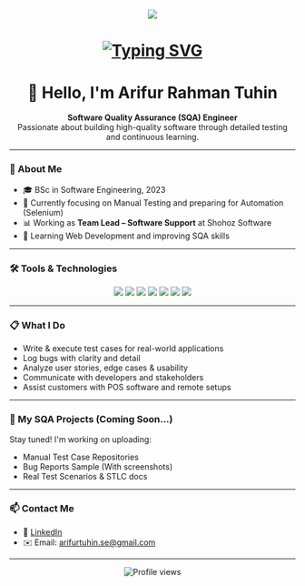 <h1 align="center">
  <img src="https://readme-typing-svg.herokuapp.com?color=%2D7A210&size=25&center=true&vCenter=true&width=600&height=50&lines=Hello+👋,+I'm+Arifur+Rahman+Tuhin" />
</h1>


<h1 align="center">
  <a href="https://git.io/typing-svg">
    <img src="https://readme-typing-svg.demolab.com?font=Fira+Code&weight=500&size=26&pause=1000&color=0AFFEF&center=true&vCenter=true&width=1000&lines=%2C+A+Passionate+SQA+Engineer.;Manual+%7C+Automation+(Learning)+%7C+Bug+Hunter.;Always+Testing+for+Better+Quality." alt="Typing SVG" />
  </a>
</h1>

<h1 align="center">👋 Hello, I'm Arifur Rahman Tuhin</h1>

<p align="center">
  <strong>Software Quality Assurance (SQA) Engineer</strong><br>
  Passionate about building high-quality software through detailed testing and continuous learning.
</p>

---

### 🧪 About Me

- 🎓 BSc in Software Engineering, 2023
- 🧠 Currently focusing on Manual Testing and preparing for Automation (Selenium)
- 📊 Working as **Team Lead – Software Support** at Shohoz Software
- 🌱 Learning Web Development and improving SQA skills

---

### 🛠️ Tools & Technologies

<p align="center">
  <img src="https://img.shields.io/badge/Postman-FF6C37?style=for-the-badge&logo=postman&logoColor=white"/>
  <img src="https://img.shields.io/badge/JIRA-0052CC?style=for-the-badge&logo=jira&logoColor=white"/>
  <img src="https://img.shields.io/badge/Trello-0079BF?style=for-the-badge&logo=trello&logoColor=white"/>
  <img src="https://img.shields.io/badge/TestLink-003366?style=for-the-badge&logoColor=white"/>
  <img src="https://img.shields.io/badge/Selenium-43B02A?style=for-the-badge&logo=selenium&logoColor=white"/>
  <img src="https://img.shields.io/badge/HTML5-E34F26?style=for-the-badge&logo=html5&logoColor=white"/>
  <img src="https://img.shields.io/badge/CSS3-1572B6?style=for-the-badge&logo=css3&logoColor=white"/>
</p>

---

### 📋 What I Do

- Write & execute test cases for real-world applications
- Log bugs with clarity and detail
- Analyze user stories, edge cases & usability
- Communicate with developers and stakeholders
- Assist customers with POS software and remote setups

---

### 📌 My SQA Projects (Coming Soon...)

Stay tuned! I'm working on uploading:
- Manual Test Case Repositories
- Bug Reports Sample (With screenshots)
- Real Test Scenarios & STLC docs

---

### 📫 Contact Me

- 💼 [LinkedIn](https://www.linkedin.com/in/arifurtuhin/)
- ✉️ Email: arifurtuhin.se@gmail.com

---

<p align="center">
  <img src="https://komarev.com/ghpvc/?username=ArifurTuhin&style=flat-square&color=blue" alt="Profile views"/>
</p>
